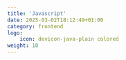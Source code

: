 ```yaml
---
title: 'Javascript'
date: 2025-03-02T18:12:49+01:00
category: frontend
logo:
    icon: devicon-java-plain colored
weight: 10
---
```

